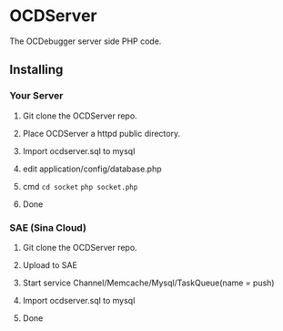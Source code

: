 # OCDServer
The OCDebugger server side PHP code.

## Installing

### Your Server

1. Git clone the OCDServer repo.

2. Place OCDServer a httpd public directory.

3. Import ocdserver.sql to mysql

4. edit application/config/database.php

5. cmd ```cd socket``` ```php socket.php```

6. Done

### SAE (Sina Cloud)

1. Git clone the OCDServer repo.

2. Upload to SAE

3. Start service Channel/Memcache/Mysql/TaskQueue(name = push)

4. Import ocdserver.sql to mysql

5. Done
